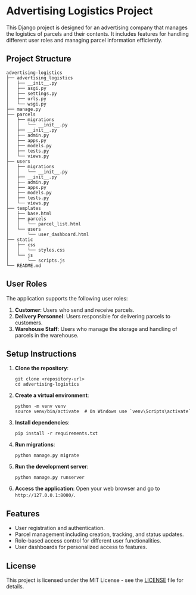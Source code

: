 # Advertising Logistics Project

This Django project is designed for an advertising company that manages the logistics of parcels and their contents. It includes features for handling different user roles and managing parcel information efficiently.

## Project Structure

```
advertising-logistics
├── advertising_logistics
│   ├── __init__.py
│   ├── asgi.py
│   ├── settings.py
│   ├── urls.py
│   └── wsgi.py
├── manage.py
├── parcels
│   ├── migrations
│   │   └── __init__.py
│   ├── __init__.py
│   ├── admin.py
│   ├── apps.py
│   ├── models.py
│   ├── tests.py
│   └── views.py
├── users
│   ├── migrations
│   │   └── __init__.py
│   ├── __init__.py
│   ├── admin.py
│   ├── apps.py
│   ├── models.py
│   ├── tests.py
│   └── views.py
├── templates
│   ├── base.html
│   ├── parcels
│   │   └── parcel_list.html
│   └── users
│       └── user_dashboard.html
├── static
│   ├── css
│   │   └── styles.css
│   └── js
│       └── scripts.js
└── README.md
```

## User Roles

The application supports the following user roles:

1. **Customer**: Users who send and receive parcels.
2. **Delivery Personnel**: Users responsible for delivering parcels to customers.
3. **Warehouse Staff**: Users who manage the storage and handling of parcels in the warehouse.

## Setup Instructions

1. **Clone the repository**:
   ```
   git clone <repository-url>
   cd advertising-logistics
   ```

2. **Create a virtual environment**:
   ```
   python -m venv venv
   source venv/bin/activate  # On Windows use `venv\Scripts\activate`
   ```

3. **Install dependencies**:
   ```
   pip install -r requirements.txt
   ```

4. **Run migrations**:
   ```
   python manage.py migrate
   ```

5. **Run the development server**:
   ```
   python manage.py runserver
   ```

6. **Access the application**:
   Open your web browser and go to `http://127.0.0.1:8000/`.

## Features

- User registration and authentication.
- Parcel management including creation, tracking, and status updates.
- Role-based access control for different user functionalities.
- User dashboards for personalized access to features.

## License

This project is licensed under the MIT License - see the [LICENSE](LICENSE) file for details.
